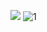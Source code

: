 ![](https://github.com/deep1401/deep1401/blob/master/deep(ghvideo).gif)
![1](https://github-readme-stats.vercel.app/api/top-langs/?username=deep1401&theme=blue-green)
